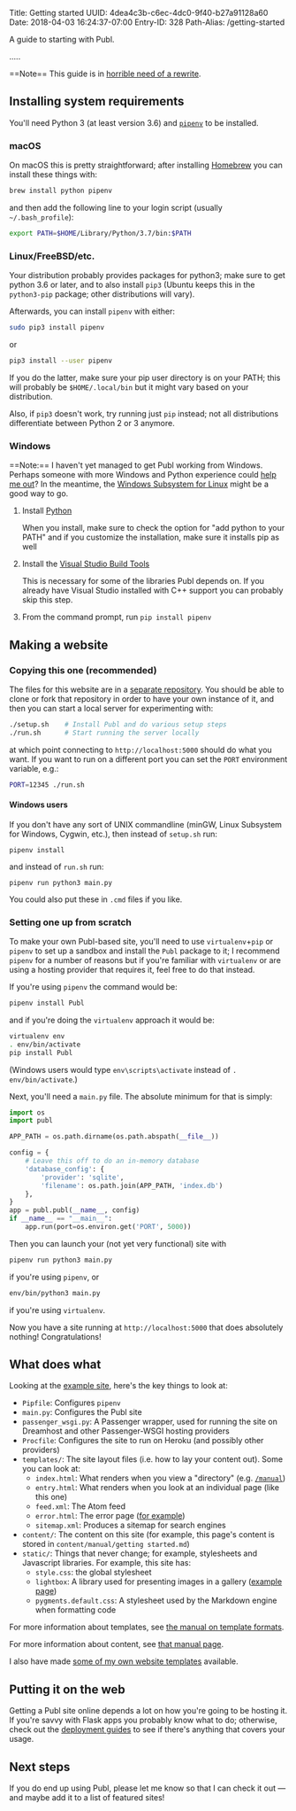 Title: Getting started
UUID: 4dea4c3b-c6ec-4dc0-9f40-b27a91128a60
Date: 2018-04-03 16:24:37-07:00
Entry-ID: 328
Path-Alias: /getting-started

A guide to starting with Publ.

.....

==Note== This guide is in [horrible need of a rewrite](https://github.com/PlaidWeb/publ-site/issues/3).

## Installing system requirements

You'll need Python 3 (at least version 3.6) and
[`pipenv`](https://pipenv.org) to be installed.

### macOS

On macOS this is pretty straightforward; after installing
[Homebrew](https://brew.sh) you can install these things with:

```bash
brew install python pipenv
```

and then add the following line to your login script (usually
`~/.bash_profile`):

```bash
export PATH=$HOME/Library/Python/3.7/bin:$PATH
```

### Linux/FreeBSD/etc.

Your distribution probably provides packages for python3; make sure to get
python 3.6 or later, and to also install `pip3` (Ubuntu
keeps this in the `python3-pip` package; other distributions will vary).

Afterwards, you can install `pipenv` with either:

```bash
sudo pip3 install pipenv
```

or

```bash
pip3 install --user pipenv
```

If you do the latter, make sure your pip user directory is on your PATH; this
will probably be `$HOME/.local/bin` but it might vary based on your
distribution.

Also, if `pip3` doesn't work, try running just `pip` instead; not all
distributions differentiate between Python 2 or 3 anymore.

### Windows

==Note:== I haven't yet managed to get Publ working from Windows. Perhaps someone
with more Windows and Python experience could [help me out](https://github.com/fluffy-critter/Publ/issues/97)?
In the meantime, the [Windows Subsystem for Linux](https://en.wikipedia.org/wiki/Windows_Subsystem_for_Linux)
might be a good way to go.

1. Install [Python](http://python.org)

    When you install, make sure to check the option for "add python to your
    PATH" and if you customize the installation, make sure it installs pip as
    well

2. Install the [Visual Studio Build Tools](http://landinghub.visualstudio.com/visual-cpp-build-tools)

    This is necessary for some of the libraries Publ depends on. If you already
    have Visual Studio installed with C++ support you can probably skip this
    step.

3. From the command prompt, run `pip install pipenv`

## Making a website

### Copying this one (recommended)

The files for this website are in a [separate repository](/github-site). You
should be able to clone or fork that repository in order to have your own
instance of it, and then you can start a local server for experimenting with:

```bash
./setup.sh    # Install Publ and do various setup steps
./run.sh      # Start running the server locally
```

at which point connecting to `http://localhost:5000` should do what you want. If
you want to run on a different port you can set the `PORT` environment variable,
e.g.:

```bash
PORT=12345 ./run.sh
```

#### Windows users

If you don't have any sort of UNIX commandline (minGW, Linux Subsystem for
Windows, Cygwin, etc.), then instead of `setup.sh` run:

    pipenv install

and instead of `run.sh` run:

    pipenv run python3 main.py

You could also put these in `.cmd` files if you like.

### Setting one up from scratch

To make your own Publ-based site, you'll need to use `virtualenv`+`pip` or
`pipenv` to set up a sandbox and install the `Publ` package to it; I recommend
`pipenv` for a number of reasons but if you're familiar with `virtualenv` or are
using a hosting provider that requires it, feel free to do that instead.

If you're using `pipenv` the command would be:

```bash
pipenv install Publ
```

and if you're doing the `virtualenv` approach it would be:

```bash
virtualenv env
. env/bin/activate
pip install Publ
```

(Windows users would type `env\scripts\activate` instead of `. env/bin/activate`.)

Next, you'll need a `main.py` file. The absolute minimum for that is simply:

```python
import os
import publ

APP_PATH = os.path.dirname(os.path.abspath(__file__))

config = {
    # Leave this off to do an in-memory database
    'database_config': {
        'provider': 'sqlite',
        'filename': os.path.join(APP_PATH, 'index.db')
    },
}
app = publ.publ(__name__, config)
if __name__ == "__main__":
    app.run(port=os.environ.get('PORT', 5000))
```

Then you can launch your (not yet very functional) site with

```bash
pipenv run python3 main.py
```

if you're using `pipenv`, or

```bash
env/bin/python3 main.py
```

if you're using `virtualenv`.

Now you have a site running at `http://localhost:5000` that does absolutely nothing! Congratulations!

## What does what

Looking at the [example site](/github-site), here's the key things to look at:

* `Pipfile`: Configures `pipenv`
* `main.py`: Configures the Publ site
* `passenger_wsgi.py`: A Passenger wrapper, used for running the site on Dreamhost and other Passenger-WSGI hosting providers
* `Procfile`: Configures the site to run on Heroku (and possibly other providers)
* `templates/`: The site layout files (i.e. how to lay your content out). Some you can look at:
    * `index.html`: What renders when you view a "directory" (e.g. [`/manual`](/manual))
    * `entry.html`: What renders when you look at an individual page (like this one)
    * `feed.xml`: The Atom feed
    * `error.html`: The error page ([for example](/_broken_link_))
    * `sitemap.xml`: Produces a sitemap for search engines
* `content/`: The content on this site (for example, this page's content is stored in
    `content/manual/getting started.md`)
* `static/`: Things that never change; for example, stylesheets and Javascript libraries. For example, this site has:
    * `style.css`: the global stylesheet
    * `lightbox`: A library used for presenting images in a gallery ([example page](/yay-cats-wooooo))
    * `pygments.default.css`: A stylesheet used by the Markdown engine when formatting code

For more information about templates, see [the manual on template formats](/template-format).

For more information about content, see [that manual page](/entry-format).

I also have made [some of my own website templates](https://github.com/PlaidWeb/Publ-sample-templates) available.

## Putting it on the web

Getting a Publ site online depends a lot on how you're going to be hosting it. If you're savvy with Flask apps you probably know what to do; otherwise, check out the [deployment guides](/deployment) to see if there's anything that covers your usage.

## Next steps

If you do end up using Publ, please let me know so that I can check it out — and maybe add it to a list of featured sites!

